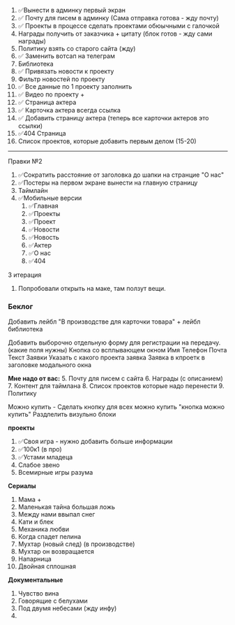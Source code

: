 1. ✅Вынести в админку первый экран
2. ✅ Почту для писем в админку (Сама отправка готова - жду почту)
3. ✅ Проекты в процессе сделать проектами обюычными с галочкой
4. Награды получить от заказчика + цитату (блок готов - жду сами награды)
5. Политику взять со старого сайта (жду)
6. ✅ Заменить вотсап на телеграм
7. Библиотека
8. ✅ Привязать новости к проекту
9. Фильтр новостей по проекту
10. ✅ Все данные по 1 проекту заполнить
11. ✅ Видео по проекту +
12. ✅ Страница актера
13. ✅ Карточка актера всегда ссылка
14. ✅ Добавить страницу актера (теперь все карточки актеров это ссылки)
15. ✅404 Страница
16. Список проектов, которые добавить первым делом (15-20)

---
Правки №2
1. ✅Сократить расстояние от заголовка до шапки на странцие "О нас"
2. ✅Постеры на первом экране вынести на главную страницу
3. Таймлайн
5. ✅Мобильные версии
	1. ✅Главная
	2. ✅Проекты
	3. ✅Проект
	4. ✅Новости 
	5. ✅Новость
	6. ✅Актер
	7. ✅О нас
	8. ✅404


3 итерация
1. Попробовали открыть на маке, там ползут вещи.
### Беклог
Добавить лейбл "В производстве для карточки товара"  + лейбл библиотека

Добавить выборочно отдельную форму для регистрации на передачу. (какие поля нужны) Кнопка со всплывающем окном
	Имя Телефон Почта Текст Заявки Указать с какого проекта заявка
		Заявка в кпроетк в заголовке модального окна
		
	


**Мне надо от вас:**
5. Почту для писем с сайта 
6. Награды (с описанием)
7. Контент для таймлана
8. Список проектов которые надо перенести
9. Политику

Можно купить - 
Сделать кнопку для всех можно купить "кнопка можно купить"
Раздлелить визульно блоки


**проекты**
1. ✅Своя игра - нужно добавить больше информации
2. ✅100к1 (в про)
3. ✅Устами младеца
4. Слабое звено
5. Всемирные игры разума

**Сериалы**
1. Мама +
2. Маленькая тайна большая ложь
3. Между нами ввыпал снег
4. Кати и блек
5. Механика любви
6. Когда спадет пелина
7. Мухтар (новый след) (в производстве)
8. Мухтар он возвращается
9. Напарница
10. Двойная сплошная

**Документальные**
1. Чувство вина
2. Говорящие с белухами
3. Под двумя небесами (жду инфу)
4. 


